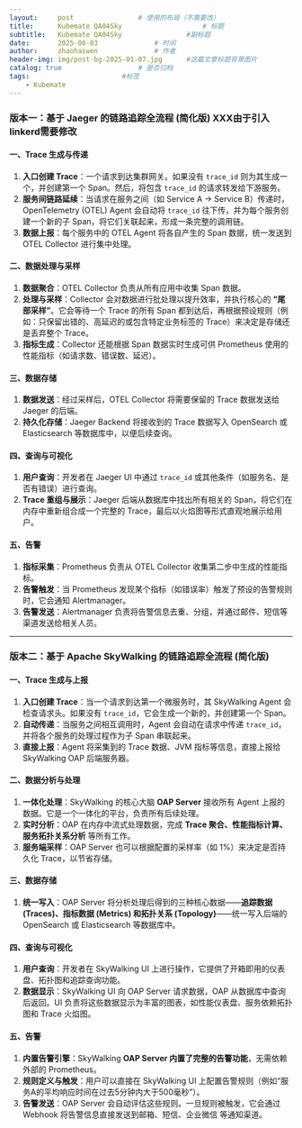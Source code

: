 ```yaml
---
layout:     post   				# 使用的布局（不需要改）
title:      Kubemate QA04Sky            		# 标题 
subtitle:   Kubemate QA04Sky				#副标题
date:       2025-06-03				# 时间
author:     zhaohaiwen 				# 作者
header-img: img/post-bg-2025-01-07.jpg		#这篇文章标题背景图片
catalog: true 					# 是否归档
tags:						#标签
    - Kubemate
---
```

### **版本一：基于 Jaeger 的链路追踪全流程 (简化版)	XXX由于引入linkerd需要修改**

#### **一、Trace 生成与传递**

1. **入口创建 Trace**：一个请求到达集群网关。如果没有 `trace_id` 则为其生成一个，并创建第一个 Span。然后，将包含 `trace_id` 的请求转发给下游服务。
2. **服务间链路延续**：当请求在服务之间（如 Service A -> Service B）传递时，OpenTelemetry (OTEL) Agent 会自动将 `trace_id` 往下传，并为每个服务创建一个新的子 Span，将它们关联起来，形成一条完整的调用链。
3. **数据上报**：每个服务中的 OTEL Agent 将各自产生的 Span 数据，统一发送到 OTEL Collector 进行集中处理。

#### **二、数据处理与采样**

1. **数据聚合**：OTEL Collector 负责从所有应用中收集 Span 数据。
2. **处理与采样**：Collector 会对数据进行批处理以提升效率，并执行核心的 **“尾部采样”**。它会等待一个 Trace 的所有 Span 都到达后，再根据预设规则（例如：只保留出错的、高延迟的或包含特定业务标签的 Trace）来决定是存储还是丢弃整个 Trace。
3. **指标生成**：Collector 还能根据 Span 数据实时生成可供 Prometheus 使用的性能指标（如请求数、错误数、延迟）。

#### **三、数据存储**

1. **数据发送**：经过采样后，OTEL Collector 将需要保留的 Trace 数据发送给 Jaeger 的后端。
2. **持久化存储**：Jaeger Backend 将接收到的 Trace 数据写入 OpenSearch 或 Elasticsearch 等数据库中，以便后续查询。

#### **四、查询与可视化**

1. **用户查询**：开发者在 Jaeger UI 中通过 `trace_id` 或其他条件（如服务名、是否有错误）进行查询。
2. **Trace 重组与展示**：Jaeger 后端从数据库中找出所有相关的 Span，将它们在内存中重新组合成一个完整的 Trace，最后以火焰图等形式直观地展示给用户。

#### **五、告警**

1. **指标采集**：Prometheus 负责从 OTEL Collector 收集第二步中生成的性能指标。
2. **告警触发**：当 Prometheus 发现某个指标（如错误率）触发了预设的告警规则时，它会通知 Alertmanager。
3. **告警发送**：Alertmanager 负责将告警信息去重、分组，并通过邮件、短信等渠道发送给相关人员。

---

### **版本二：基于 Apache SkyWalking 的链路追踪全流程 (简化版)**

#### **一、Trace 生成与上报**

1. **入口创建 Trace**：当一个请求到达第一个微服务时，其 SkyWalking Agent 会检查请求头。如果没有 `trace_id`，它会生成一个新的，并创建第一个 Span。
2. **自动传递**：当服务之间相互调用时，Agent 会自动在请求中传递 `trace_id`，并将各个服务的处理过程作为子 Span 串联起来。
3. **直接上报**：Agent 将采集到的 Trace 数据、JVM 指标等信息，直接上报给 SkyWalking OAP 后端服务器。

#### **二、数据分析与处理**

1. **一体化处理**：SkyWalking 的核心大脑 **OAP Server** 接收所有 Agent 上报的数据。它是一个一体化的平台，负责所有后续处理。
2. **实时分析**：OAP 在内存中流式处理数据，完成 **Trace 聚合、性能指标计算、服务拓扑关系分析** 等所有工作。
3. **服务端采样**：OAP Server 也可以根据配置的采样率（如 1%）来决定是否持久化 Trace，以节省存储。

#### **三、数据存储**

1. **统一写入**：OAP Server 将分析处理后得到的三种核心数据——**追踪数据 (Traces)、指标数据 (Metrics) 和拓扑关系 (Topology)**——统一写入后端的 OpenSearch 或 Elasticsearch 等数据库中。

#### **四、查询与可视化**

1. **用户查询**：开发者在 SkyWalking UI 上进行操作，它提供了开箱即用的仪表盘、拓扑图和追踪查询功能。
2. **数据显示**：SkyWalking UI 向 OAP Server 请求数据，OAP 从数据库中查询后返回。UI 负责将这些数据显示为丰富的图表，如性能仪表盘、服务依赖拓扑图和 Trace 火焰图。

#### **五、告警**

1. **内置告警引擎**：SkyWalking **OAP Server 内置了完整的告警功能**，无需依赖外部的 Prometheus。
2. **规则定义与触发**：用户可以直接在 SkyWalking UI 上配置告警规则（例如“服务A的平均响应时间在过去5分钟内大于500毫秒”）。
3. **告警发送**：OAP Server 会自动评估这些规则。一旦规则被触发，它会通过 Webhook 将告警信息直接发送到邮箱、短信、企业微信 等通知渠道。
